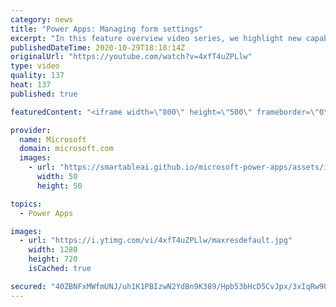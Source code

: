 ```yaml
---
category: news
title: "Power Apps: Managing form settings"
excerpt: "In this feature overview video series, we highlight new capabilities included in the latest update to Microsoft Power Apps.  Improvements to Microsoft Power Apps for managing form settings and events allow users to set various features on a form in the new modern designer.   Get the most out of Power"
publishedDateTime: 2020-10-29T18:18:14Z
originalUrl: "https://youtube.com/watch?v=4xfT4uZPLlw"
type: video
quality: 137
heat: 137
published: true

featuredContent: "<iframe width=\"800\" height=\"500\" frameborder=\"0\" src=\"https://www.youtube.com/embed/4xfT4uZPLlw\" allow=\"accelerometer; autoplay; encrypted-media; gyroscope; picture-in-picture\" allowfullscreen></iframe>"

provider:
  name: Microsoft
  domain: microsoft.com
  images:
    - url: "https://smartableai.github.io/microsoft-power-apps/assets/images/organizations/microsoft.com-50x50.jpg"
      width: 50
      height: 50

topics:
  - Power Apps

images:
  - url: "https://i.ytimg.com/vi/4xfT4uZPLlw/maxresdefault.jpg"
    width: 1280
    height: 720
    isCached: true

secured: "40ZBNFxMWfmUNJ/uh1K1PBIzwN2YdBn9K389/Hpb53bHcD5CvJpx/3xIqRw9QU4PpSAjPpe5EnIpVfUqHzmJukRl5XvSVXNQy11wSXmnmCd98qYblVty37Dvv9dHwd0nrUZSOHAJG6WRIbSxYOhGIaxg8FJoEfp6UzFxcQjdYkcwXGKDHJlcJyyMvOlbaXhQB/d8pvzBXLZGKUTXzddAdvOClfCXbnhnV3YGcjFTdHBHTojpvoAFaKgm54iR068sUQ1l4YSvqErkhlcqMsxN2zgIMaUeUXC1Z+du4mqNcISvkDXUWqRw3d9e9Wd+pl+xQIb2SVY9biXSlZ+pftZRUSdgqdtc29paG+UOSIlFymUzHEdFAofFLrSxVCFhEUwEgnujEc/v0jZU9mz/DiXvFGYiFPrrNXa2i7Eb2nZ1Xyk=;cxedYX9oCV7sQuGgcN6a6Q=="
---
```


